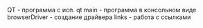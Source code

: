 QT - программа с исп. qt
main - программа в консольном виде
browserDriver - создание драйвера
links - работа с ссылками